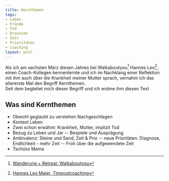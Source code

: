 ```yaml
---
title: Kernthemen
tags:
- Leben
- Fründe
- Tod
- Draussen
- Zeit 
- Prioritäten
- Coaching
layout: post
---
```

Als ich am sechsten März diesen Jahres bei Walkaboutyou[^way] Hannes Leo[^hannes],
einen Coach-Kollegen kennenlernte und ich im Nachklang einer Reflektion
mit ihm auch über die Krankheit meiner Mutter sprach,
vernahm ich das allererste Mal den Begriff Kernthemen.  
Seit dem begleitet mich dieser Begriff und ich widme ihm diesen Text<!--break-->

## Was sind Kernthemen

- Obwohl geglaubt zu verstehen Nachgeschlagen
- Kontext Leben
- Zwei schon erwähnt: Krankheit, Mutter, implizit Tod
- Bezug zu Leben und Jar
-- Bespiele und Ausprägung
- Ambivalenz: Steine und Sand, Zeit & Prio
-- neue Prioritäten: Diagnose, Endlichkeit - mehr Zeit
-- Froh über die aufgewendete Zeit
- Tschüss Mama


[^way]: [Wanderung + Retreat: Walkaboutyou](https://walkaboutyou.org/)
[^hannes]: [Hannes Leo Maier, Timeoutcoaching](www.timeoutcoaching.ch)
[^jar1]: [The Jar of Life: First things First](https://balancedaction.me/2012/10/17/the-jar-of-life-first-things-first/)
[^jar2]: [A Valuable Lesson For A Happier Life - youtube](https://www.youtube.com/watch?v=SqGRnlXplx0)
